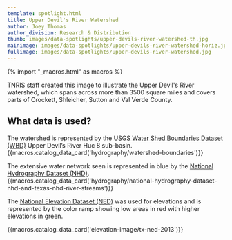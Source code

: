 ```yaml
---
template: spotlight.html
title: Upper Devil's River Watershed
author: Joey Thomas
author_division: Research & Distribution
thumb: images/data-spotlights/upper-devils-river-watershed-th.jpg
mainimage: images/data-spotlights/upper-devils-river-watershed-horiz.jpg
fullimage: images/data-spotlights/upper-devils-river-watershed.jpg
---
```

{% import "_macros.html" as macros %}

TNRIS staff created this image to illustrate the Upper Devil's River watershed, which spans across more than 3500 square miles and covers parts of Crockett, Shleicher, Sutton and Val Verde County.

## What data is used?
The watershed is represented by the [USGS Water Shed Boundaries Dataset (WBD)](data-catalog/hydrography/watershed-boundaries) Upper Devil’s River Huc 8 sub-basin.
{{macros.catalog_data_card('hydrography/watershed-boundaries')}}


The extensive water network seen is represented in blue by the [National Hydrography Dataset (NHD)](data-catalog/hydrography/national-hydrography-dataset-nhd-and-texas-nhd-river-streams).
{{macros.catalog_data_card('hydrography/national-hydrography-dataset-nhd-and-texas-nhd-river-streams')}}

The [National Elevation Dataset (NED)](data-catalog/elevation-image/tx-ned-2013) was used for elevations and is represented by the color ramp showing low areas in red with higher elevations in green.

{{macros.catalog_data_card('elevation-image/tx-ned-2013')}}

